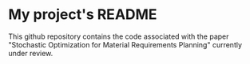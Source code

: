 # My project's README
This github repository contains the code associated with the paper "Stochastic Optimization for Material Requirements Planning" currently under review.
